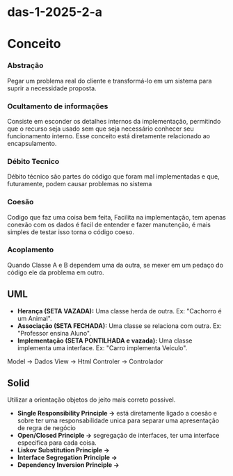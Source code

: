 # das-1-2025-2-a
# Conceito

### Abstração
Pegar um problema real do cliente e transformá-lo em um sistema para suprir a necessidade proposta.

### Ocultamento de informações
Consiste em esconder os detalhes internos da implementação, permitindo que o recurso seja usado sem que seja necessário conhecer seu funcionamento interno. Esse conceito está diretamente relacionado ao encapsulamento.

### Débito Tecnico
Débito técnico são partes do código que foram mal implementadas e que, futuramente, podem causar problemas no sistema

### Coesão
Codigo que faz uma coisa bem feita, Facilita na implementação, tem apenas conexão com os dados é facil de entender e fazer manutenção, é mais simples de testar isso torna o código coeso.

### Acoplamento
Quando Classe A e B dependem uma da outra, se mexer em um pedaço do código ele da problema em outro.

## UML
- __Herança (SETA VAZADA):__ Uma classe herda de outra. Ex: "Cachorro é um Animal".
- __Associação (SETA FECHADA):__ Uma classe se relaciona com outra. Ex: "Professor ensina Aluno".
- __Implementação (SETA PONTILHADA e vazada):__ Uma classe implementa uma interface. Ex: "Carro implementa Veículo".

Model -> Dados
View -> Html
Controler -> Controlador

## Solid
Utilizar a orientação objetos do jeito mais correto possivel.

- __Single Responsibility Principle ->__ está diretamente ligado a coesão e sobre ter uma responsabilidade unica para separar uma apresentação de regra de negócio
- __Open/Closed Principle ->__ segregação de interfaces, ter uma interface especifica para cada coisa.
- __Liskov Substitution Principle ->__
- __Interface Segregation Principle ->__ 
- __Dependency Inversion Principle ->__
